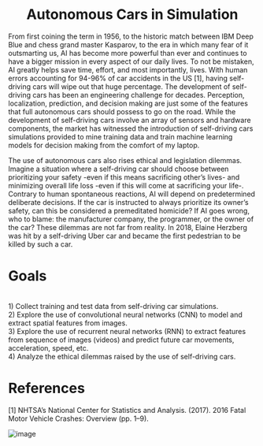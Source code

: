 <h1 align="center">Autonomous Cars in Simulation</h1>
  From first coining the term in 1956, to the historic match between IBM Deep Blue and chess grand master Kasparov, to the era in which many fear of it outsmarting us, AI has become more powerful than ever and continues to have a bigger mission in every aspect of our daily lives. To not be mistaken, AI greatly helps save time, effort, and most importantly, lives. With human errors accounting for 94-96% of car accidents in the US [1], having self-driving cars will wipe out that huge percentage. The development of self-driving cars has been an engineering challenge for decades. Perception, localization, prediction, and decision making are just some of the features that full autonomous cars should possess to go on the road. While the development of self-driving cars involve an array of sensors and hardware components, the market has witnessed the introduction of self-driving cars simulations provided to mine training data and train machine learning models for decision making from the comfort of my laptop.

 The use of autonomous cars also rises ethical and legislation dilemmas. Imagine a situation where a self-driving car should choose between prioritizing your safety -even if this means sacrificing other’s lives- and minimizing overall life loss -even if this will come at sacrificing your life-. Contrary to human spontaneous reactions, AI will depend on predetermined deliberate decisions. If the car is instructed to always prioritize its owner’s safety, can this be considered a premeditated homicide? If AI goes wrong, who to blame: the manufacturer company, the programmer, or the owner of the car? These dilemmas are not far from reality. In 2018, Elaine Herzberg was hit by a self-driving Uber car and became the first pedestrian to be killed by such a car.

# Goals
 <br /> 1) Collect training and test data from self-driving car simulations.
 <br /> 2) Explore the use of convolutional neural networks (CNN) to model and extract spatial features from images.
<br />  3) Explore the use of recurrent neural networks (RNN) to extract features from sequence of images (videos) and predict future car movements, acceleration, speed, etc.
<br />  4) Analyze the ethical dilemmas raised by the use of self-driving cars.

# References
[1] NHTSA’s National Center for Statistics and Analysis. (2017). 2016 Fatal Motor Vehicle Crashes: Overview (pp. 1–9).

![image](https://user-images.githubusercontent.com/47282229/215977321-3fe8bdec-782b-4269-a0f9-4e85e34e1111.png)
